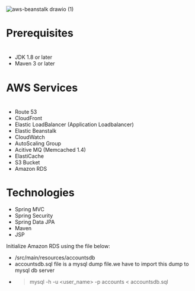 ![aws-beanstalk drawio (1)](https://user-images.githubusercontent.com/74677661/226123402-19e0e372-76fe-4310-98be-f631ed0983c5.png)


# Prerequisites
#
- JDK 1.8 or later
- Maven 3 or later

# AWS Services 
#
- Route 53
- CloudFront
- Elastic LoadBalancer (Application Loadbalancer)
- Elastic Beanstalk
- CloudWatch
- AutoScaling Group
- Acitive MQ (Memcached 1.4)
- ElastiCache
- S3 Bucket
- Amazon RDS

# Technologies 
- Spring MVC
- Spring Security
- Spring Data JPA
- Maven
- JSP


Initialize Amazon RDS using the file below:
- /src/main/resources/accountsdb
- accountsdb.sql file is a mysql dump file.we have to import this dump to mysql db server
- > mysql -h <RDS endpoint> -u <user_name> -p accounts < accountsdb.sql
